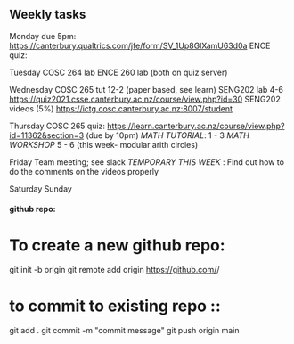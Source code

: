 
## Weekly tasks

Monday
due 5pm: https://canterbury.qualtrics.com/jfe/form/SV_1Up8GlXamU63d0a
ENCE quiz: 

Tuesday
COSC 264 lab
ENCE 260 lab   (both on quiz server)


Wednesday
COSC 265 tut 12-2  (paper based, see learn)
SENG202 lab 4-6 https://quiz2021.csse.canterbury.ac.nz/course/view.php?id=30
SENG202 videos (5%)  https://ictg.cosc.canterbury.ac.nz:8007/student


Thursday
COSC 265 quiz: https://learn.canterbury.ac.nz/course/view.php?id=11362&section=3
(due by 10pm)
*MATH TUTORIAL*:  1 - 3
*MATH WORKSHOP*  5 - 6 (this week- modular arith circles)


Friday
Team meeting; see slack
*TEMPORARY THIS WEEK* : Find out how to do the comments on the videos properly

Saturday
Sunday














#### github repo:

#  To create a new github repo:


git init -b origin
git remote add origin https://github.com/<github-username>/<repo-name>


# to commit to existing repo :: 

git add .
git commit -m "commit message"
git push origin main

